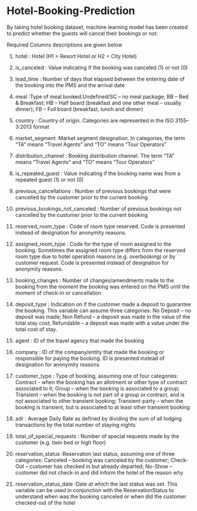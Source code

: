 # Hotel-Booking-Prediction
By taking hotel booking dataset, machine learning model has been created to predict whether the guests will cancel their bookings or not.

Required Columns descriptions are given below
1) hotel : Hotel (H1 = Resort Hotel or H2 = City Hotel)

2) is_canceled : Value indicating if the booking was canceled (1) or not (0)

3) lead_time : Number of days that elapsed between the entering date of the booking into the PMS and the arrival date

4) meal :Type of meal booked.Undefined/SC – no meal package; BB – Bed & Breakfast; HB – Half board (breakfast and one other meal – usually dinner); FB – Full board (breakfast, lunch and dinner)

5) country : Country of origin. Categories are represented in the ISO 3155–3:2013 format

6) market_segment :Market segment designation. In categories, the term “TA” means “Travel Agents” and “TO” means “Tour Operators”

7) distribution_channel : Booking distribution channel. The term “TA” means “Travel Agents” and “TO” means “Tour Operators”

8) is_repeated_guest : Value indicating if the booking name was from a repeated guest (1) or not (0)

9) previous_cancellations : Number of previous bookings that were cancelled by the customer prior to the current booking

10) previous_bookings_not_canceled : Number of previous bookings not cancelled by the customer prior to the current booking

11) reserved_room_type : Code of room type reserved. Code is presented instead of designation for anonymity reasons.

12) assigned_room_type : Code for the type of room assigned to the booking. Sometimes the assigned room type differs from the reserved room type due to hotel operation reasons (e.g. overbooking) or by customer request. Code is presented instead of designation for anonymity reasons.

13) booking_changes : Number of changes/amendments made to the booking from the moment the booking was entered on the PMS until the moment of check-in or cancellation

14) deposit_type : Indication on if the customer made a deposit to guarantee the booking. This variable can assume three categories: No Deposit – no deposit was made; Non Refund – a deposit was made in the value of the total stay cost; Refundable – a deposit was made with a value under the total cost of stay.

15) agent : ID of the travel agency that made the booking

16) company : ID of the company/entity that made the booking or responsible for paying the booking. ID is presented instead of designation for anonymity reasons

17) customer_type : Type of booking, assuming one of four categories: Contract - when the booking has an allotment or other type of contract associated to it; Group – when the booking is associated to a group; Transient – when the booking is not part of a group or contract, and is not associated to other transient booking; Transient-party – when the booking is transient, but is associated to at least other transient booking

18) adr : Average Daily Rate as defined by dividing the sum of all lodging transactions by the total number of staying nights

19) total_of_special_requests : Number of special requests made by the customer (e.g. twin bed or high floor)

20) reservation_status :Reservation last status, assuming one of three categories: Canceled – booking was canceled by the customer; Check-Out – customer has checked in but already departed; No-Show – customer did not check-in and did inform the hotel of the reason why

21) reservation_status_date :Date at which the last status was set. This variable can be used in conjunction with the ReservationStatus to understand when was the booking canceled or when did the customer checked-out of the hotel
